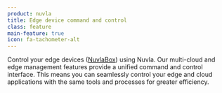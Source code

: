 ```yaml
---
product: nuvla
title: Edge device command and control
class: feature
main-feature: true
icon: fa-tachometer-alt
---
```


Control your edge devices ([NuvlaBox](/products-and-services/nuvlabox/overview)) using Nuvla. Our multi-cloud and edge management features provide a unified command and control interface. This means you can seamlessly control your edge and cloud applications with the same tools and processes for greater efficiency.
